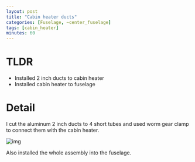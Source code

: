 ```yaml
---
layout: post
title: "Cabin heater ducts"
categories: [Fuselage, ~center_fuselage]
tags: [cabin_heater]
minutes: 60
---
```


# TLDR

- Installed 2 inch ducts to cabin heater
- Installed cabin heater to fuselage

# Detail

I cut the aluminum 2 inch ducts to 4 short tubes and used worm gear clamp to connect them with the cabin heater.

![img](https://lh3.googleusercontent.com/pw/AP1GczMjoGTf__n1JgmGYlfHmyOulVAQ_ND515FkdWWBCZK3zLNX8SNPBdicgP0M37ZTPtFkZEO8Kb81mNiOJVDdPzrPcMji8C_8yWk9lOgbq0KxPt3ZLPDHxfaJJB3ALhUjgehZGOBjGYm1VRxyn24olv5GkA=w2282-h1712-s-no-gm?authuser=0)

Also installed the whole assembly into the fuselage.